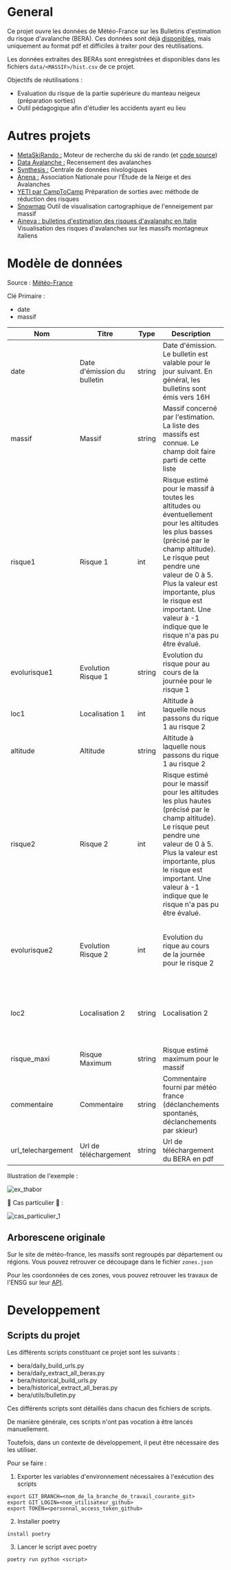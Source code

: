 # General

Ce projet ouvre les données de Météo-France sur les Bulletins d'estimation du risque d'avalanche (BERA).
Ces données sont déjà [disponibles](https://donneespubliques.meteofrance.fr/?fond=produit&id_produit=265&id_rubrique=50), 
mais uniquement au format pdf et difficiles à traiter pour des réutilisations.

Les données extraites des BERAs sont enregistrées et disponibles dans les fichiers `data/<MASSIF>/hist.csv` de ce projet.

Objectifs de réutilisations :
  - Evaluation du risque de la partie supérieure du manteau neigeux (préparation sorties)
  - Outil pédagogique afin d'étudier les accidents ayant eu lieu

# Autres projets
- [MetaSkiRando :](https://www.metaskirando.ovh/Nivo.php) Moteur de recherche du ski de rando (et [code source](https://github.com/c2corg/metaskirando))
- [Data Avalanche :](http://www.data-avalanche.org) Recensement des avalanches
- [Synthesis :](http://www.data-avalanche.org/synthesis/) Centrale de données nivologiques
- [Anena :](https://www.anena.org/)  Association Nationale pour l’Étude de la Neige et des Avalanches
- [YETI par CampToCamp](https://www.camptocamp.org/yeti) Préparation de sorties avec méthode de réduction des risques
- [Snowmap](https://snowmap.fr/)  Outil de visualisation cartographique de l'enneigement par massif
- [Aineva : bulletins d'estimation des risques d'avalanahc en Italie](https://bollettini-fr.aineva.it/bulletin/latest) Visualisation des risques d'avalanches sur les massifs montagneux italiens

# Modèle de données
Source :
  [Météo-France](https://donneespubliques.meteofrance.fr/?fond=produit&id_produit=265&id_rubrique=50)
  
Clé Primaire :
- date
- massif

|Nom|Titre|Type|Description|Exemple|Propriétés|
|-|-|-|-|-|-|
|date|Date d'émission du bulletin|string|Date d'émission. Le bulletin est valable pour le jour suivant. En général, les bulletins sont émis vers 16H|2022-04-17|Valeur obligatoire|
|massif|Massif|string|Massif concerné par l'estimation. La liste des massifs est connue. Le champ doit faire parti de cette liste|THABOR|Valeur obligatoire|
|risque1|Risque 1|int|Risque estimé pour le massif à toutes les altitudes ou éventuellement pour les altitudes les plus basses (précisé par le champ altitude). Le risque peut pendre une valeur de 0 à 5. Plus la valeur est importante, plus le risque est important. Une valeur à -1 indique que le risque n'a pas pu être évalué. |1|Valeur obligatoire|
|evolurisque1| Evolution Risque 1|string|Evolution du risque pour  au cours de la journée pour le risque 1||Valeur optionnelle|
|loc1|Localisation 1|int|Altitude à laquelle nous passons du rique 1 au risque 2|2200 |
|altitude|Altitude|string|Altitude à laquelle nous passons du rique 1 au risque 2|2200|Valeur optionnelle|
|risque2|Risque 2|int| Risque estimé pour le massif pour les altitudes les plus hautes (précisé par le champ altitude). Le risque peut pendre une valeur de 0 à 5. Plus la valeur est importante, plus le risque est important. Une valeur à -1 indique que le risque n'a pas pu être évalué.|1|Valeur optionnelle (sauf si le champ altitude n'est pas vide)|
|evolurisque2|Evolution Risque 2|int| Evolution du rique au cours de la journée pour le risque 2 |2|Valeur optionnelle (sauf si le champ altitude n'est pas vide)|
|loc2|Localisation 2|string|Localisation 2| Altitude à laquelle nous passons du rique 1 au risque 2 | Valeur optionnelle (sauf si le champ altitude n'est pas vide)|
|risque_maxi|Risque Maximum|string|Risque estimé maximum pour le massif| 2 | Valeur obligatoire|
|commentaire|Commentaire|string|Commentaire fourni par météo france (déclanchements spontanés, déclanchements par skieur)| Au dessus de 2200m : Risque faible évoluant en Risque limité. En dessous : Risque faible | Valeur optionnelle|
|url_telechargement|Url de téléchargement|string|Url de téléchargement du BERA en pdf|https://donneespubliques.meteofrance.fr/donnees_libres/Pdf/BRA/BRA.ANDORRE.20230327133137.pdf|Valeur optionnelle|
Illustration de l'exemple :

![ex_thabor](https://user-images.githubusercontent.com/14170613/169779005-bae4fa10-16ad-4457-895b-7dbff6494dbe.png)


🔴 Cas particulier 🔴 :

![cas_particulier_1](https://user-images.githubusercontent.com/14170613/169779307-1ec4ae30-6036-4a2c-8b2a-81bcfdc4e608.png)

## Arborescene originale

Sur le site de météo-france, les massifs sont regroupés par département ou régions. Vous pouvez retrouver ce découpage dans le fichier `zones.json`

Pour les coordonnées de ces zones, vous pouvez retrouver les travaux de l'ENSG sur leur [API](https://api.ensg.eu/zonesbra).


# Developpement

## Scripts du projet
Les différents scripts constituant ce projet sont les suivants :
- bera/daily_build_urls.py
- bera/daily_extract_all_beras.py
- bera/historical_build_urls.py
- bera/historical_extract_all_beras.py
- bera/utils/bulletin.py

Ces différents scripts sont détaillés dans chacun des fichiers de scripts.

De manière générale, ces scripts n'ont pas vocation à être lancés manuellement.

Toutefois, dans un contexte de développement, il peut être nécessaire des les utiliser.

Pour se faire :
1. Exporter les variables d'environnement nécessaires  à l'exécution des scripts
```
export GIT_BRANCH=<nom_de_la_branche_de_travail_courante_git>
export GIT_LOGIN=<nom_utilisateur_github>
export TOKEN=<personnal_access_token_github>
```

2. Installer poetry
```
install poetry
```

3. Lancer le script avec poetry
```
poetry run python <script>
```
